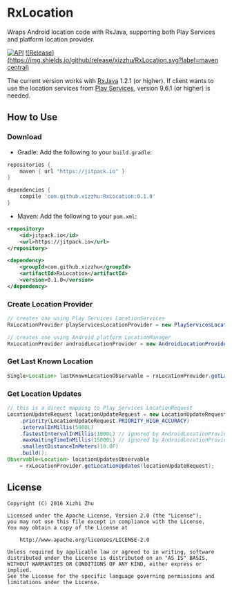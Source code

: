 RxLocation
==========

Wraps Android location code with RxJava, supporting both Play Services and platform location provider.

[![API](https://img.shields.io/badge/API-9%2B-green.svg?style=flat)](https://developer.android.com/about/versions/android-2.3.html) [![Release](https://img.shields.io/github/release/xizzhu/RxLocation.svg?label=maven central)](https://jitpack.io/#xizzhu/RxLocation)

The current version works with [RxJava](https://github.com/ReactiveX/RxJava) 1.2.1 (or higher). If client wants to use the location services from [Play Services](https://developers.google.com/android/guides/overview), version 9.6.1 (or higher) is needed.

How to Use
----------

### Download
* Gradle: Add the following to your `build.gradle`:
```gradle
repositories {
    maven { url "https://jitpack.io" }
}

dependencies {
    compile 'com.github.xizzhu:RxLocation:0.1.0'
}
```
* Maven: Add the following to your `pom.xml`:
```xml
<repository>
    <id>jitpack.io</id>
    <url>https://jitpack.io</url>
</repository>

<dependency>
    <groupId>com.github.xizzhu</groupId>
    <artifactId>RxLocation</artifactId>
    <version>0.1.0</version>
</dependency>
```

### Create Location Provider

````java
// creates one using Play Services LocationServices
RxLocationProvider playServicesLocationProvider = new PlayServicesLocationProvider(context);

// creates one using Android platform LocationManager
RxLocationProvider androidLocationProvider = new AndroidLocationProvider(context);
````

### Get Last Known Location

````java
Single<Location> lastKnownLocationObservable = rxLocationProvider.getLastLocation();
````

### Get Location Updates

````java
// this is a direct mapping to Play Services LocationRequest
LocationUpdateRequest locationUpdateRequest = new LocationUpdateRequest.Builder()
    .priority(LocationUpdateRequest.PRIORITY_HIGH_ACCURACY)
    .intervalInMillis(5000L)
    .fastestIntervalInMillis(1000L) // ignored by AndroidLocationProvider
    .maxWaitingTimeInMillis(15000L) // ignored by AndroidLocationProvider
    .smallestDistanceInMeters(10.0F)
    .build();
Observable<Location> locationUpdatesObservable
    = rxLocationProvider.getLocationUpdates(locationUpdateRequest);
````

License
-------
    Copyright (C) 2016 Xizhi Zhu

    Licensed under the Apache License, Version 2.0 (the "License");
    you may not use this file except in compliance with the License.
    You may obtain a copy of the License at

        http://www.apache.org/licenses/LICENSE-2.0

    Unless required by applicable law or agreed to in writing, software
    distributed under the License is distributed on an "AS IS" BASIS,
    WITHOUT WARRANTIES OR CONDITIONS OF ANY KIND, either express or implied.
    See the License for the specific language governing permissions and
    limitations under the License.
